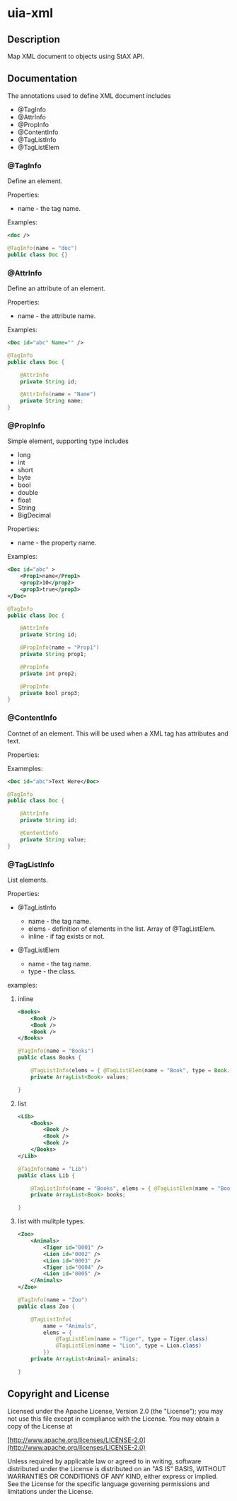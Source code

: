 uia-xml
===

## Description

Map XML document to objects using StAX API.

## Documentation

The annotations used to define XML document includes

* @TagInfo
* @AttrInfo
* @PropInfo
* @ContentInfo
* @TagListInfo
* @TagListElem

### @TagInfo

Define an element.

Properties:

* name - the tag name.

Examples:

```xml
<doc />
```
```java
@TagInfo(name = "doc")
public class Doc {}
```
### @AttrInfo

Define an attribute of an element.

Properties:

* name - the attribute name.

Examples:

```xml
<Doc id="abc" Name="" />
```
```java
@TagInfo
public class Doc {

    @AttrInfo
    private String id;

    @AttrInfo(name = "Name")
    private String name;
}
```

### @PropInfo

Simple element, supporting type includes

* long
* int
* short
* byte
* bool
* double
* float
* String
* BigDecimal

Properties:

* name - the property name.

Examples:

```xml
<Doc id="abc" >
    <Prop1>name</Prop1>
    <prop2>10</prop2>
    <prop3>true</prop3>
</Doc>
```
```java
@TagInfo
public class Doc {

    @AttrInfo
    private String id;

    @PropInfo(name = "Prop1")
    private String prop1;

    @PropInfo
    private int prop2;

    @PropInfo
    private bool prop3;
}
```

### @ContentInfo

Contnet of an element. This will be used when a XML tag has attributes and text.

Properties:

Exammples:

```xml
<Doc id="abc">Text Here</Doc>
```
```java
@TagInfo
public class Doc {

    @AttrInfo
    private String id;

    @ContentInfo
    private String value;
}
```

### @TagListInfo

List elements.

Properties:

* @TagListInfo
    * name - the tag name.
    * elems - definition of elements in the list. Array of @TagListElem.
    * inline - if tag exists or not.

* @TagListElem
    * name - the tag name.
    * type - the class.

examples:

1. inline
    ```xml
    <Books>
        <Book />
        <Book />
        <Book />
    </Books>
    ```
    ```java
    @TagInfo(name = "Books")
    public class Books {

        @TagListInfo(elems = { @TagListElem(name = "Book", type = Book.class) }, inline = true)
        private ArrayList<Book> values;

    }
    ```

2. list
    ```xml
    <Lib>
        <Books>
            <Book />
            <Book />
            <Book />
        </Books>
    </Lib>
    ```
    ```java
    @TagInfo(name = "Lib")
    public class Lib {

        @TagListInfo(name = "Books", elems = { @TagListElem(name = "Book", type = Book.class) })
        private ArrayList<Book> books;

    }

2. list with mulitple types.
    ```xml
    <Zoo>
        <Animals>
            <Tiger id="0001" />
            <Lion id="0002" />
            <Lion id="0003" />
            <Tiger id="0004" />
            <Lion id="0005" />
        </Animals>
    </Zoo>
    ```
    ```java
    @TagInfo(name = "Zoo")
    public class Zoo {

        @TagListInfo(
            name = "Animals", 
            elems = { 
                @TagListElem(name = "Tiger", type = Tiger.class) 
                @TagListElem(name = "Lion", type = Lion.class) 
            })
        private ArrayList<Animal> animals;

    }


## Copyright and License

Licensed under the Apache License, Version 2.0 (the "License");
you may not use this file except in compliance with the License.
You may obtain a copy of the License at

[http://www.apache.org/licenses/LICENSE-2.0](http://www.apache.org/licenses/LICENSE-2.0)

Unless required by applicable law or agreed to in writing, software
distributed under the License is distributed on an "AS IS" BASIS,
WITHOUT WARRANTIES OR CONDITIONS OF ANY KIND, either express or implied.
See the License for the specific language governing permissions and
limitations under the License.
